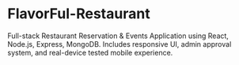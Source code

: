# FlavorFul-Restaurant
Full-stack Restaurant Reservation &amp; Events Application using React, Node.js, Express, MongoDB. Includes responsive UI, admin approval system, and real-device tested mobile experience.
